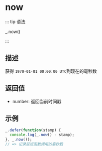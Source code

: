 # now

::: tip 语法

_.now()

:::

## 描述

获得 `1970-01-01 00:00:00 UTC`到现在的毫秒数

## 返回值

+ number: 返回当前时间戳

## 示例

```js
_.defer(function(stamp) {
  console.log(_.now() - stamp);
}, _.now());
// => 记录延迟函数调用的毫秒数
```
